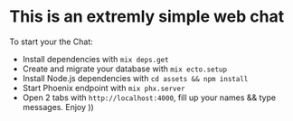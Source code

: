 # This is an extremly simple web chat

To start your the Chat:

  * Install dependencies with `mix deps.get`
  * Create and migrate your database with `mix ecto.setup`
  * Install Node.js dependencies with `cd assets && npm install`
  * Start Phoenix endpoint with `mix phx.server`
  * Open 2 tabs with `http://localhost:4000`, fill up your names && type messages. Enjoy ))